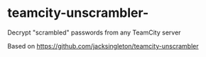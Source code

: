 # teamcity-unscrambler-
Decrypt "scrambled" passwords from any TeamCity server

Based on https://github.com/jacksingleton/teamcity-unscrambler